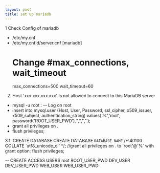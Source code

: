```yaml
---
layout: post
title: set up mariadb
---
```


1 Check Config of mariadb 
- /etc/my.cnf
- /etc/my.cnf.d/server.cnf
  [mariadb]
  # Change #max_connections, wait_timeout
  max_connections=500
  wait_timeout=60

2. Host 'xxx.xxx.xxx.xxx' is not allowed to connect to this MariaDB server
- mysql -u root  :   -- Log on root 
- insert into mysql.user (Host, User, Password, ssl_cipher, x509_issuer, x509_subject, authentication_string) values('%','root', password('ROOT_USER_PWD'),'','','','');
- grant all privileges on *.* 
- flush privileges;

3.1. CREATE DATABASE
CREATE DATABASE `DATABASE_NAME` /*!40100 COLLATE 'utf8_unicode_ci' */;
//grant all privileges on *.* to 'root'@'%' with grant option;
flush privileges;

-- CREATE ACCESS USERS 
root	  	ROOT_USER_PWD
DEV_USER	DEV_USER_PWD
WEB_USER	WEB_USER_PWD



